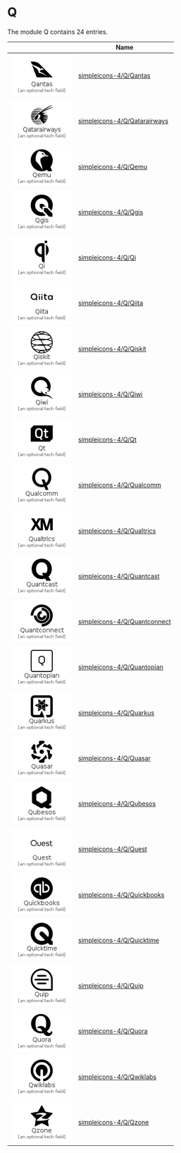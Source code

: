 # Q

The module Q contains 24 entries.



| |Name|
|:---:|---|
|![Qantas](../simpleicons-4/Q/Qantas.element.png)|[simpleicons-4/Q/Qantas](../simpleicons-4/Q/Qantas.md)
|![Qatarairways](../simpleicons-4/Q/Qatarairways.element.png)|[simpleicons-4/Q/Qatarairways](../simpleicons-4/Q/Qatarairways.md)
|![Qemu](../simpleicons-4/Q/Qemu.element.png)|[simpleicons-4/Q/Qemu](../simpleicons-4/Q/Qemu.md)
|![Qgis](../simpleicons-4/Q/Qgis.element.png)|[simpleicons-4/Q/Qgis](../simpleicons-4/Q/Qgis.md)
|![Qi](../simpleicons-4/Q/Qi.element.png)|[simpleicons-4/Q/Qi](../simpleicons-4/Q/Qi.md)
|![Qiita](../simpleicons-4/Q/Qiita.element.png)|[simpleicons-4/Q/Qiita](../simpleicons-4/Q/Qiita.md)
|![Qiskit](../simpleicons-4/Q/Qiskit.element.png)|[simpleicons-4/Q/Qiskit](../simpleicons-4/Q/Qiskit.md)
|![Qiwi](../simpleicons-4/Q/Qiwi.element.png)|[simpleicons-4/Q/Qiwi](../simpleicons-4/Q/Qiwi.md)
|![Qt](../simpleicons-4/Q/Qt.element.png)|[simpleicons-4/Q/Qt](../simpleicons-4/Q/Qt.md)
|![Qualcomm](../simpleicons-4/Q/Qualcomm.element.png)|[simpleicons-4/Q/Qualcomm](../simpleicons-4/Q/Qualcomm.md)
|![Qualtrics](../simpleicons-4/Q/Qualtrics.element.png)|[simpleicons-4/Q/Qualtrics](../simpleicons-4/Q/Qualtrics.md)
|![Quantcast](../simpleicons-4/Q/Quantcast.element.png)|[simpleicons-4/Q/Quantcast](../simpleicons-4/Q/Quantcast.md)
|![Quantconnect](../simpleicons-4/Q/Quantconnect.element.png)|[simpleicons-4/Q/Quantconnect](../simpleicons-4/Q/Quantconnect.md)
|![Quantopian](../simpleicons-4/Q/Quantopian.element.png)|[simpleicons-4/Q/Quantopian](../simpleicons-4/Q/Quantopian.md)
|![Quarkus](../simpleicons-4/Q/Quarkus.element.png)|[simpleicons-4/Q/Quarkus](../simpleicons-4/Q/Quarkus.md)
|![Quasar](../simpleicons-4/Q/Quasar.element.png)|[simpleicons-4/Q/Quasar](../simpleicons-4/Q/Quasar.md)
|![Qubesos](../simpleicons-4/Q/Qubesos.element.png)|[simpleicons-4/Q/Qubesos](../simpleicons-4/Q/Qubesos.md)
|![Quest](../simpleicons-4/Q/Quest.element.png)|[simpleicons-4/Q/Quest](../simpleicons-4/Q/Quest.md)
|![Quickbooks](../simpleicons-4/Q/Quickbooks.element.png)|[simpleicons-4/Q/Quickbooks](../simpleicons-4/Q/Quickbooks.md)
|![Quicktime](../simpleicons-4/Q/Quicktime.element.png)|[simpleicons-4/Q/Quicktime](../simpleicons-4/Q/Quicktime.md)
|![Quip](../simpleicons-4/Q/Quip.element.png)|[simpleicons-4/Q/Quip](../simpleicons-4/Q/Quip.md)
|![Quora](../simpleicons-4/Q/Quora.element.png)|[simpleicons-4/Q/Quora](../simpleicons-4/Q/Quora.md)
|![Qwiklabs](../simpleicons-4/Q/Qwiklabs.element.png)|[simpleicons-4/Q/Qwiklabs](../simpleicons-4/Q/Qwiklabs.md)
|![Qzone](../simpleicons-4/Q/Qzone.element.png)|[simpleicons-4/Q/Qzone](../simpleicons-4/Q/Qzone.md)

